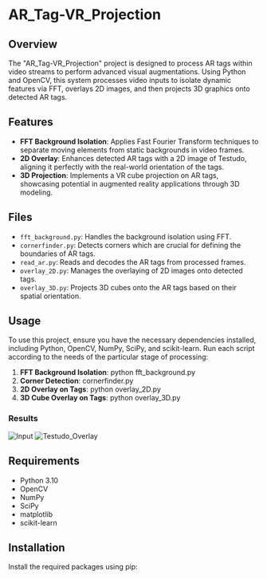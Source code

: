 # AR_Tag-VR_Projection

## Overview
The "AR_Tag-VR_Projection" project is designed to process AR tags within video streams to perform advanced visual augmentations. Using Python and OpenCV, this system processes video inputs to isolate dynamic features via FFT, overlays 2D images, and then projects 3D graphics onto detected AR tags.

## Features
- **FFT Background Isolation**: Applies Fast Fourier Transform techniques to separate moving elements from static backgrounds in video frames.
- **2D Overlay**: Enhances detected AR tags with a 2D image of Testudo, aligning it perfectly with the real-world orientation of the tags.
- **3D Projection**: Implements a VR cube projection on AR tags, showcasing potential in augmented reality applications through 3D modeling.

## Files
- `fft_background.py`: Handles the background isolation using FFT.
- `cornerfinder.py`: Detects corners which are crucial for defining the boundaries of AR tags.
- `read_ar.py`: Reads and decodes the AR tags from processed frames.
- `overlay_2D.py`: Manages the overlaying of 2D images onto detected tags.
- `overlay_3D.py`: Projects 3D cubes onto the AR tags based on their spatial orientation.

## Usage
To use this project, ensure you have the necessary dependencies installed, including Python, OpenCV, NumPy, SciPy, and scikit-learn. Run each script according to the needs of the particular stage of processing:

1. **FFT Background Isolation**: python fft_background.py
2. **Corner Detection**: cornerfinder.py
3. **2D Overlay on Tags**: python overlay_2D.py
4. **3D Cube Overlay on Tags**: python overlay_3D.py


### Results
![Input](/"Tag0-ezgif.com-video-to-gif-converter.gif")
![Testudo_Overlay](/"Tag0_testudo_overlay-ezgif.com-video-to-gif-converter.avi")




## Requirements
- Python 3.10
- OpenCV
- NumPy
- SciPy
- matplotlib
- scikit-learn

## Installation
Install the required packages using pip:
